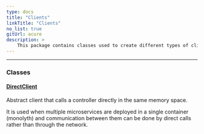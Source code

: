 ```yaml
---
type: docs
title: "Clients"
linkTitle: "Clients"
no_list: true
gitUrl: acure
description: >
    This package contains classes used to create different types of clients.
---
```

---

<div class="module-body"> 

### Classes

#### [DirectClient](direct_client)
Abstract client that calls a controller directly in the same memory space.

It is used when multiple microservices are deployed in a single container (monolyth)
and communication between them can be done by direct calls rather than through 
the network.


</div>

